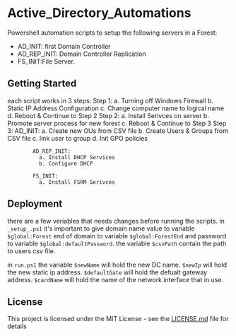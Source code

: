 # Active_Directory_Automations

Powershell automation scripts to setup the following servers in a Forest:
- AD_INIT: first Domain Controller
- AD_REP_INIT: Domain Controller Replication 
- FS_INIT:File Server.

## Getting Started

each script works in 3 steps:
        Step 1: 
            a. Turning off Windows Firewall
            b. Static IP Address Configuration
            c. Change computer name to logical name 
            d. Reboot & Continue to Step 2
        Step 2:
            a. Install  Serivces on server
            b. Promote server process for new forest 
            c. Reboot & Continue to Step 3
        Step 3:
            AD_INIT:
              a. Create new OUs from CSV file 
              b. Create Users & Groups from CSV file 
              c. link user to group 
              d. Init GPO policies 
              
            AD_REP_INIT:
              a. Install DHCP Services
              b. Configure DHCP
              
            FS_INIT:
              a. Install FSRM Serivces
            
## Deployment

there are a few veriables that needs changes before running the scripts.
in `_setup_.ps1` it's important to give domain name value to variable ```$global:Forest``` 
end of domain to variable ```$global:ForestEnd``` and password to variable ```$global:defaultPassword```.
the variable ```$csvPath``` contain the path to users csv file.

in `run.ps1` the variable ```$newName``` will hold the new DC name.
```$newIp``` will hold the new static ip address.
```$defaultGate``` will hold the defualt gateway address.
```$cardName``` will hold the name of the network interface that in use.

## License

This project is licensed under the MIT License - see the [LICENSE.md](LICENSE.md) file for details
